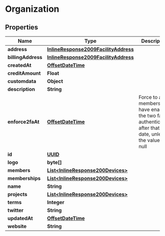 
# Organization

## Properties
Name | Type | Description | Notes
------------ | ------------- | ------------- | -------------
**address** | [**InlineResponse2009FacilityAddress**](InlineResponse2009FacilityAddress.md) |  |  [optional]
**billingAddress** | [**InlineResponse2009FacilityAddress**](InlineResponse2009FacilityAddress.md) |  |  [optional]
**createdAt** | [**OffsetDateTime**](OffsetDateTime.md) |  |  [optional]
**creditAmount** | **Float** |  |  [optional]
**customdata** | **Object** |  |  [optional]
**description** | **String** |  |  [optional]
**enforce2faAt** | [**OffsetDateTime**](OffsetDateTime.md) | Force to all members to have enabled the two factor authentication after that date, unless the value is null |  [optional]
**id** | [**UUID**](UUID.md) |  |  [optional]
**logo** | **byte[]** |  |  [optional]
**members** | [**List&lt;InlineResponse200Devices&gt;**](InlineResponse200Devices.md) |  |  [optional]
**memberships** | [**List&lt;InlineResponse200Devices&gt;**](InlineResponse200Devices.md) |  |  [optional]
**name** | **String** |  |  [optional]
**projects** | [**List&lt;InlineResponse200Devices&gt;**](InlineResponse200Devices.md) |  |  [optional]
**terms** | **Integer** |  |  [optional]
**twitter** | **String** |  |  [optional]
**updatedAt** | [**OffsetDateTime**](OffsetDateTime.md) |  |  [optional]
**website** | **String** |  |  [optional]



